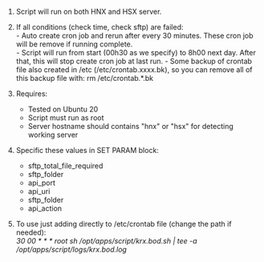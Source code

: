 1. Script will run on both HNX and HSX server.
2. If all conditions (check time, check sftp) are failed:  
        - Auto create cron job and rerun after every 30 minutes. These cron job will be remove if running complete.  
        - Script will run from start (00h30 as we specify) to 8h00 next day. After that, this will stop create cron job at last run.
        - Some backup of crontab file also created in /etc (/etc/crontab.xxxx.bk), so you can remove all of this backup file with: rm /etc/crontab.*.bk
3. Requires:    
	- Tested on Ubuntu 20    
	- Script must run as root    
	- Server hostname should contains "hnx" or "hsx" for detecting working server  
    
4. Specific these values in SET PARAM block:    
	- sftp_total_file_required    
	- sftp_folder    
	- api_port    
	- api_uri     
	- sftp_folder  
	- api_action  
    
5. To use just adding directly to /etc/crontab file (change the path if needed):    
 _30 00 * * * root sh /opt/apps/script/krx.bod.sh | tee -a /opt/apps/script/logs/krx.bod.log_

  

